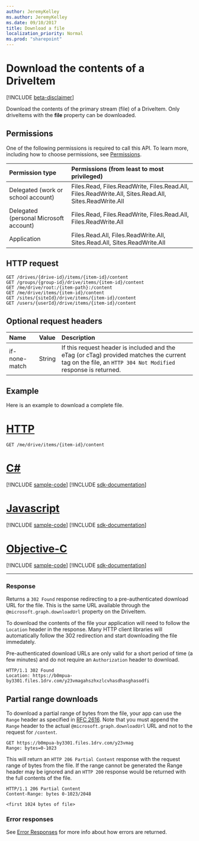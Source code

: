 ```yaml
---
author: JeremyKelley
ms.author: JeremyKelley
ms.date: 09/10/2017
title: Download a file
localization_priority: Normal
ms.prod: "sharepoint"
---
```

# Download the contents of a DriveItem

[!INCLUDE [beta-disclaimer](../../includes/beta-disclaimer.md)]

Download the contents of the primary stream (file) of a DriveItem. Only driveItems with the **file** property can be downloaded.

## Permissions

One of the following permissions is required to call this API. To learn more, including how to choose permissions, see [Permissions](/graph/permissions-reference).

|Permission type      | Permissions (from least to most privileged)              |
|:--------------------|:---------------------------------------------------------|
|Delegated (work or school account) | Files.Read, Files.ReadWrite, Files.Read.All, Files.ReadWrite.All, Sites.Read.All, Sites.ReadWrite.All    |
|Delegated (personal Microsoft account) | Files.Read, Files.ReadWrite, Files.Read.All, Files.ReadWrite.All    |
|Application | Files.Read.All, Files.ReadWrite.All, Sites.Read.All, Sites.ReadWrite.All |

## HTTP request

<!-- { "blockType": "ignored" } -->

```http
GET /drives/{drive-id}/items/{item-id}/content
GET /groups/{group-id}/drive/items/{item-id}/content
GET /me/drive/root:/{item-path}:/content
GET /me/drive/items/{item-id}/content
GET /sites/{siteId}/drive/items/{item-id}/content
GET /users/{userId}/drive/items/{item-id}/content
```

## Optional request headers

| Name          | Value  | Description                                                                                                                                              |
|:--------------|:-------|:---------------------------------------------------------------------------------------------------------------------------------------------------------|
| if-none-match | String | If this request header is included and the eTag (or cTag) provided matches the current tag on the file, an `HTTP 304 Not Modified` response is returned. |

## Example

Here is an example to download a complete file.



# [HTTP](#tab/http)
<!-- { "blockType": "request", "name": "download-item-content", "scopes": "files.read" } -->

```msgraph-interactive
GET /me/drive/items/{item-id}/content
```
# [C#](#tab/csharp)
[!INCLUDE [sample-code](../includes/snippets/csharp/download-item-content-csharp-snippets.md)]
[!INCLUDE [sdk-documentation](../includes/snippets/snippets-sdk-documentation-link.md)]

# [Javascript](#tab/javascript)
[!INCLUDE [sample-code](../includes/snippets/javascript/download-item-content-javascript-snippets.md)]
[!INCLUDE [sdk-documentation](../includes/snippets/snippets-sdk-documentation-link.md)]

# [Objective-C](#tab/objc)
[!INCLUDE [sample-code](../includes/snippets/objc/download-item-content-objc-snippets.md)]
[!INCLUDE [sdk-documentation](../includes/snippets/snippets-sdk-documentation-link.md)]

---


### Response

Returns a `302 Found` response redirecting to a pre-authenticated download URL for the file.
This is the same URL available through the `@microsoft.graph.downloadUrl` property on the DriveItem.

To download the contents of the file your application will need to follow the `Location` header in the response.
Many HTTP client libraries will automatically follow the 302 redirection and start downloading the file immedately.

Pre-authenticated download URLs are only valid for a short period of time (a few minutes) and do not require an `Authorization` header to download.

<!-- { "blockType": "response", "@odata.type": "stream" } -->

```http
HTTP/1.1 302 Found
Location: https://b0mpua-by3301.files.1drv.com/y23vmagahszhxzlcvhasdhasghasodfi
```

## Partial range downloads

To download a partial range of bytes from the file, your app can use the `Range` header as specified in [RFC 2616](https://www.ietf.org/rfc/rfc2616.txt).
Note that you must append the `Range` header to the actual `@microsoft.graph.downloadUrl` URL and not to the request for `/content`.

<!-- { "blockType": "request", "name": "download-item-partial", "scopes": "files.read" } -->

```http
GET https://b0mpua-by3301.files.1drv.com/y23vmag
Range: bytes=0-1023
```

This will return an `HTTP 206 Partial Content` response with the request range of bytes from the file.
If the range cannot be generated the Range header may be ignored and an `HTTP 200` response would be returned with the full contents of the file.

<!-- { "blockType": "response", "name": "download-item-partial", "@odata.type": "stream" } -->

```http
HTTP/1.1 206 Partial Content
Content-Range: bytes 0-1023/2048

<first 1024 bytes of file>
```

### Error responses

See [Error Responses][error-response] for more info about
how errors are returned.

[error-response]: /graph/errors

<!--
{
  "type": "#page.annotation",
  "description": "Download the contents of a DriveItem.",
  "keywords": "",
  "section": "documentation",
  "tocPath": "Items/Download",
  "suppressions": [
  ]
}
-->
